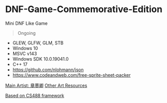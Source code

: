 # DNF-Game-Commemorative-Edition
Mini DNF Like Game

> Ongoing
- GLEW, GLFW, GLM, STB
- Windows 10
- MSVC v143
- Windows SDK 10.0.19041.0
- C++ 17
- https://github.com/nlohmann/json
- https://www.codeandweb.com/free-sprite-sheet-packer

[Main Artist: 章墨卿](http://huashilm.com/u/120434/art)
[Other Art Resources](https://gitee.com/danielbrain/dnfsingle)

[Based on CS488 framework](https://student.cs.uwaterloo.ca/~cs488/Spring2022/)
